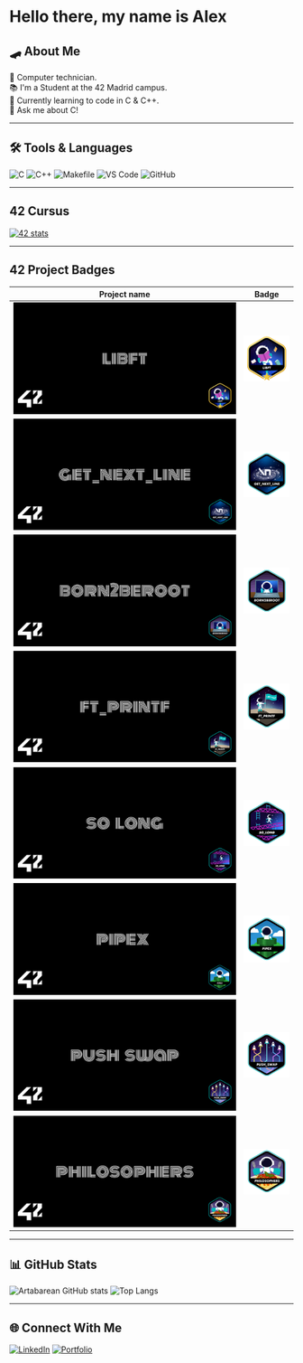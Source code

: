 # Hello there, my name is Alex

## 🛹 About Me
🔧 Computer technician.<br>
📚 I'm a Student at the 42 Madrid campus.  
📖 Currently learning to code in C & C++.  
💬 Ask me about C!  

---

## 🛠️ Tools & Languages
![C](https://img.shields.io/badge/-C-00599C?logo=c&logoColor=white)
![C++](https://img.shields.io/badge/-C++-00599C?logo=c%2B%2B&logoColor=white)
![Makefile](https://img.shields.io/badge/-Makefile-427819?logo=gnu&logoColor=white)
![VS Code](https://img.shields.io/badge/-Visual%20Studio%20Code-0078d7?logo=visual-studio-code&logoColor=white)
![GitHub](https://img.shields.io/badge/-GitHub-181717?logo=github)


---

## 42 Cursus
[![42 stats](https://badge.mediaplus.ma/darkblue/atabarea)](https://profile.intra.42.fr/users/atabarea)

---

## 42 Project Badges
| Project name                                      |                    Badge                     |
| :-----------------------------------------------: | :------------------------------------------: |
| ![libft](./covers/cover-libft-bonus.png)          |     ![libft](./badges/libftm.png)            | 
| ![get_next_line](./covers/cover-get_next_line.png)| ![get_next_line](./badges/get_next_linee.png)|
| ![born2beroot](./covers/cover-born2beroot.png)    |   ![born2beroot](./badges/born2beroote.png)  |
| ![ft_printf](./covers/cover-ft_printf.png)        |     ![ft_printf](./badges/ft_printfe.png)    |
| ![so_long](./covers/cover-so_long.png)            |     ![so_long](./badges/so_longe.png)        |
| ![pipex](./covers/cover-pipex.png)                |      ![pipex](./badges/pipexe.png)           |
| ![push_swap](./covers/cover-push_swap.png)        |     ![push_swap](./badges/push_swape.png)    |
|![philosophers](./covers/cover-philosophers.png)   |  ![philosophers](./badges/philosopherse.png) |

---

## 📊 GitHub Stats
![Artabarean GitHub stats](https://github-readme-stats.vercel.app/api?username=Artabarean&show_icons=true&theme=dark)
![Top Langs](https://github-readme-stats.vercel.app/api/top-langs/?username=Artabarean&layout=compact&theme=radical)

---

## 🌐 Connect With Me
[![LinkedIn](https://img.shields.io/badge/-LinkedIn-blue?logo=linkedin&logoColor=white)](https://linkedin.com/in/YourProfile)
[![Portfolio](https://img.shields.io/badge/-Portfolio-black?logo=firefox&logoColor=white)](https://yourwebsite.com)

